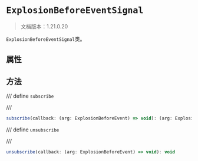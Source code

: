 # `ExplosionBeforeEventSignal`

> 文档版本：1.21.0.20

`ExplosionBeforeEventSignal`类。

## 属性

## 方法

/// define
`subscribe`


///

```js
subscribe(callback: (arg: ExplosionBeforeEvent) => void): (arg: ExplosionBeforeEvent) => void
```


/// define
`unsubscribe`


///

```js
unsubscribe(callback: (arg: ExplosionBeforeEvent) => void): void
```

